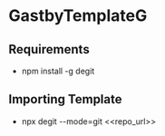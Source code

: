 # GastbyTemplateG
## Requirements 
* npm install -g degit

## Importing Template
* npx degit --mode=git <<repo_url>>